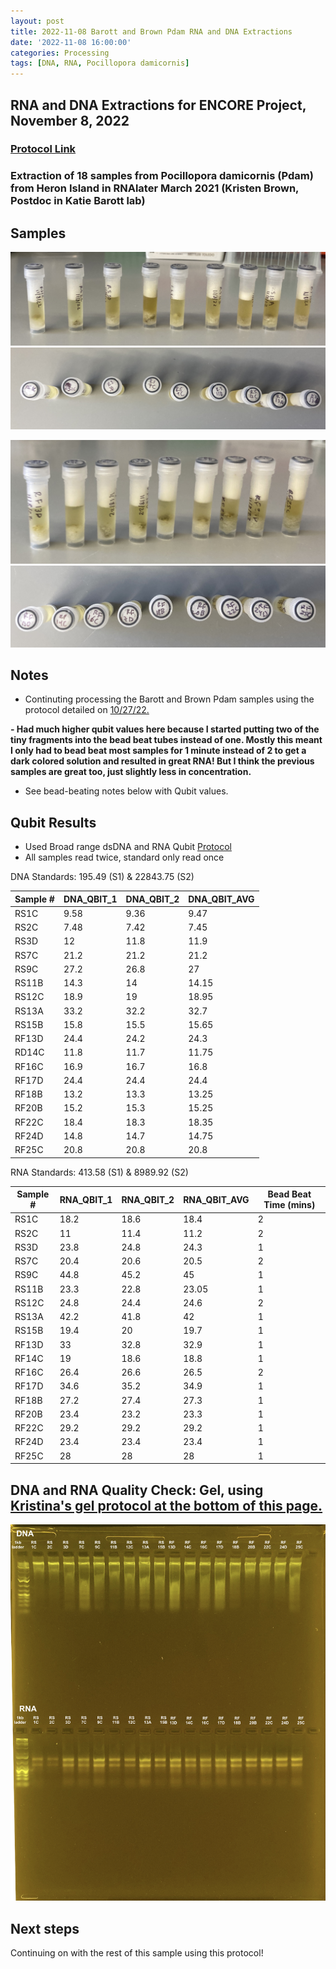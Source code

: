 ```yaml
---
layout: post
title: 2022-11-08 Barott and Brown Pdam RNA and DNA Extractions
date: '2022-11-08 16:00:00'
categories: Processing
tags: [DNA, RNA, Pocillopora damicornis]
---
```


## RNA and DNA Extractions for ENCORE Project, November 8, 2022

### [Protocol Link](https://zdellaert.github.io/ZD_Putnam_Lab_Notebook/Protocols_Zymo_Quick_DNA_RNA_Miniprep_Plus/)

### Extraction of 18 samples from Pocillopora damicornis (Pdam) from Heron Island in RNAlater March 2021 (Kristen Brown, Postdoc in Katie Barott lab)

## Samples

![2202-11-08-tubes.JPG](https://github.com/zdellaert/ZD_Putnam_Lab_Notebook/blob/master/images/samples/2022-11-08-tubes.JPG?raw=true)
![2022-11-08-caps.JPG](https://github.com/zdellaert/ZD_Putnam_Lab_Notebook/blob/master/images/samples/2022-11-08-caps.JPG?raw=true)

![2202-11-08-tubes-b.JPG](https://github.com/zdellaert/ZD_Putnam_Lab_Notebook/blob/master/images/samples/2022-11-08-tubes-b.JPG?raw=true)
![2022-11-08-caps-b.JPG](https://github.com/zdellaert/ZD_Putnam_Lab_Notebook/blob/master/images/samples/2022-11-08-caps-b.JPG?raw=true)

## Notes

- Continuting processing the Barott and Brown Pdam samples using the protocol detailed on [10/27/22.](https://zdellaert.github.io/ZD_Putnam_Lab_Notebook/Barott-and-Brown-Pdam-RNA-DNA-Extractions-2022-10-27/)

**- Had much higher qubit values here because I started putting two of the tiny fragments into the bead beat tubes instead of one. Mostly this meant I only had to bead beat most samples for 1 minute instead of 2 to get a dark colored solution and resulted in great RNA! But I think the previous samples are great too, just slightly less in concentration.**

- See bead-beating notes below with Qubit values.

## Qubit Results

- Used Broad range dsDNA and RNA Qubit [Protocol](https://meschedl.github.io/MESPutnam_Open_Lab_Notebook/Qubit-Protocol/)
- All samples read twice, standard only read once

DNA Standards: 195.49 (S1) & 22843.75 (S2)

| Sample # | DNA_QBIT_1 | DNA_QBIT_2 | DNA_QBIT_AVG |
|----------|------------|------------|--------------|
| RS1C     | 9.58       | 9.36       | 9.47         |
| RS2C     | 7.48       | 7.42       | 7.45         |
| RS3D     | 12         | 11.8       | 11.9         |
| RS7C     | 21.2       | 21.2       | 21.2         |
| RS9C     | 27.2       | 26.8       | 27           |
| RS11B    | 14.3       | 14         | 14.15        |
| RS12C    | 18.9       | 19         | 18.95        |
| RS13A    | 33.2       | 32.2       | 32.7         |
| RS15B    | 15.8       | 15.5       | 15.65        |
| RF13D    | 24.4       | 24.2       | 24.3         |
| RD14C    | 11.8       | 11.7       | 11.75        |
| RF16C    | 16.9       | 16.7       | 16.8         |
| RF17D    | 24.4       | 24.4       | 24.4         |
| RF18B    | 13.2       | 13.3       | 13.25        |
| RF20B    | 15.2       | 15.3       | 15.25        |
| RF22C    | 18.4       | 18.3       | 18.35        |
| RF24D    | 14.8       | 14.7       | 14.75        |
| RF25C    | 20.8       | 20.8       | 20.8         |

RNA Standards: 413.58 (S1) & 8989.92 (S2)

| Sample # | RNA_QBIT_1 | RNA_QBIT_2 | RNA_QBIT_AVG | Bead Beat Time (mins) |
|----------|------------|------------|--------------|-----------------------|
| RS1C     | 18.2       | 18.6       | 18.4         | 2                     |
| RS2C     | 11         | 11.4       | 11.2         | 2                     |
| RS3D     | 23.8       | 24.8       | 24.3         | 1                     |
| RS7C     | 20.4       | 20.6       | 20.5         | 2                     |
| RS9C     | 44.8       | 45.2       | 45           | 1                     |
| RS11B    | 23.3       | 22.8       | 23.05        | 1                     |
| RS12C    | 24.8       | 24.4       | 24.6         | 2                     |
| RS13A    | 42.2       | 41.8       | 42           | 1                     |
| RS15B    | 19.4       | 20         | 19.7         | 1                     |
| RF13D    | 33         | 32.8       | 32.9         | 1                     |
| RF14C    | 19         | 18.6       | 18.8         | 1                     |
| RF16C    | 26.4       | 26.6       | 26.5         | 2                     |
| RF17D    | 34.6       | 35.2       | 34.9         | 1                     |
| RF18B    | 27.2       | 27.4       | 27.3         | 1                     |
| RF20B    | 23.4       | 23.2       | 23.3         | 1                     |
| RF22C    | 29.2       | 29.2       | 29.2         | 1                     |
| RF24D    | 23.4       | 23.4       | 23.4         | 1                     |
| RF25C    | 28         | 28         | 28           | 1                     |

## DNA and RNA Quality Check: Gel, using [Kristina's gel protocol at the bottom of this page.](https://zdellaert.github.io/ZD_Putnam_Lab_Notebook/Protocols_Zymo_Quick_DNA_RNA_Miniprep_Plus/)

![2022-11-08-gel.JPG](https://github.com/zdellaert/ZD_Putnam_Lab_Notebook/blob/master/images/gels/2022-11-08-gel.JPG?raw=true)

## Next steps

Continuing on with the rest of this sample using this protocol!
